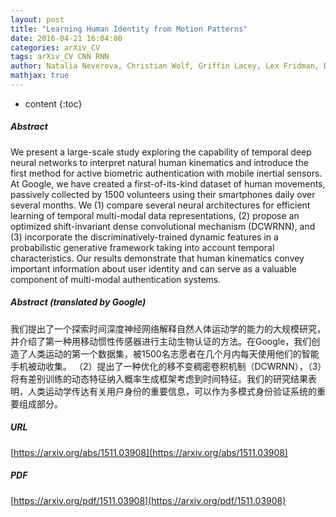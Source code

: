```yaml
---
layout: post
title: "Learning Human Identity from Motion Patterns"
date: 2016-04-21 16:04:00
categories: arXiv_CV
tags: arXiv_CV CNN RNN
author: Natalia Neverova, Christian Wolf, Griffin Lacey, Lex Fridman, Deepak Chandra, Brandon Barbello, Graham Taylor
mathjax: true
---
```


* content
{:toc}

##### Abstract
We present a large-scale study exploring the capability of temporal deep neural networks to interpret natural human kinematics and introduce the first method for active biometric authentication with mobile inertial sensors. At Google, we have created a first-of-its-kind dataset of human movements, passively collected by 1500 volunteers using their smartphones daily over several months. We (1) compare several neural architectures for efficient learning of temporal multi-modal data representations, (2) propose an optimized shift-invariant dense convolutional mechanism (DCWRNN), and (3) incorporate the discriminatively-trained dynamic features in a probabilistic generative framework taking into account temporal characteristics. Our results demonstrate that human kinematics convey important information about user identity and can serve as a valuable component of multi-modal authentication systems.

##### Abstract (translated by Google)
我们提出了一个探索时间深度神经网络解释自然人体运动学的能力的大规模研究，并介绍了第一种用移动惯性传感器进行主动生物认证的方法。在Google，我们创造了人类运动的第一个数据集，被1500名志愿者在几个月内每天使用他们的智能手机被动收集。 （2）提出了一种优化的移不变稠密卷积机制（DCWRNN），（3）将有差别训练的动态特征纳入概率生成框架考虑到时间特征。我们的研究结果表明，人类运动学传达有关用户身份的重要信息，可以作为多模式身份验证系统的重要组成部分。

##### URL
[https://arxiv.org/abs/1511.03908](https://arxiv.org/abs/1511.03908)

##### PDF
[https://arxiv.org/pdf/1511.03908](https://arxiv.org/pdf/1511.03908)

